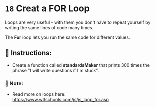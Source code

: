 # `18` Creat a FOR Loop

Loops are very useful - with them you don't have to repeat yourself by writing the same lines of code many times. 

The **For** loop lets you run the same code for different values. 



## :pencil: Instructions:
* Create a function called **standardsMaker** that prints 300 times the phrase "I will write questions if I'm stuck".

### :scroll: Note:
* Read more on loops here: 
    https://www.w3schools.com/js/js_loop_for.asp